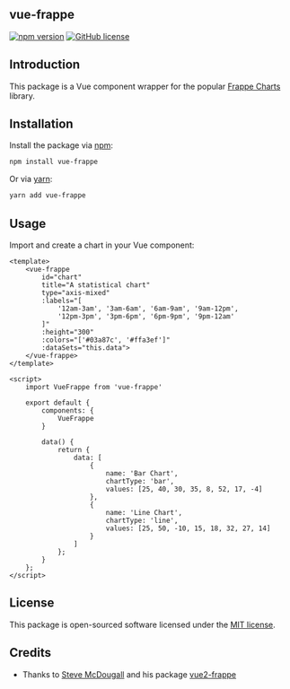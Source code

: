 ## vue-frappe

[![npm version](https://badge.fury.io/js/vue-frappe.svg)](https://badge.fury.io/js/vue-frappe) [![GitHub license](https://img.shields.io/github/license/austintoddj/vue-frappe)](https://github.com/austintoddj/vue-frappe/blob/master/license)

## Introduction

This package is a Vue component wrapper for the popular [Frappe Charts](https://frappe.io/charts) library. 

## Installation

Install the package via [npm](https://www.npmjs.com/get-npm):

```bash
npm install vue-frappe
```

Or via [yarn](https://yarnpkg.com/en/):

```bash
yarn add vue-frappe
```

## Usage

Import and create a chart in your Vue component:

```es6
<template>
    <vue-frappe
        id="chart"
        title="A statistical chart"
        type="axis-mixed"
        :labels="[
            '12am-3am', '3am-6am', '6am-9am', '9am-12pm',
            '12pm-3pm', '3pm-6pm', '6pm-9pm', '9pm-12am'
        ]"
        :height="300"
        :colors="['#03a87c', '#ffa3ef']"
        :dataSets="this.data">
    </vue-frappe>
</template>

<script>
    import VueFrappe from 'vue-frappe'
    
    export default {
        components: {
            VueFrappe
        }
    
        data() {
            return {
                data: [
                    {
                        name: 'Bar Chart', 
                        chartType: 'bar',
                        values: [25, 40, 30, 35, 8, 52, 17, -4]
                    },
                    {
                        name: 'Line Chart',
                        chartType: 'line',
                        values: [25, 50, -10, 15, 18, 32, 27, 14]
                    }
                ]
            };
        }
    };
</script>
```

## License

This package is open-sourced software licensed under the [MIT license](https://github.com/austintoddj/vue-frappe/blob/master/license).

## Credits

- Thanks to [Steve McDougall](https://twitter.com/@JustSteveKing) and his package [vue2-frappe](https://github.com/JustSteveKing/vue2-frappe)
